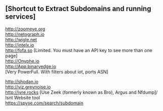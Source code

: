 [Shortcut to Extract Subdomains and running services]
---
http://zoomeye.org<br>
http://netograph.io<br>
http://wigle.net<br>
http://intelx.io<br>
http://fofa.so [Limited. You must have an API key to see more than one page]<br>
http://Onyphe.io<br>
http://App.binaryedge.io<br> [Very PowerFull. With filters about iot, ports ASN]

http://shodan.io<br>
http://viz.greynoise.io<br>
http://ivre.rocks [Use  Zeek (formerly known as Bro), Argus and Nfdump]/ Isnt Website tool<br>
https://spyse.com/search/subdomain<br>


